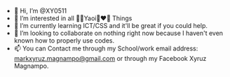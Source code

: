 - 👋 Hi, I’m @XY0511
- 👀 I’m interested in all 🏳️‍🌈Yaoi👨‍❤️‍👨 Things
- 🌱 I’m currently learning ICT/CSS and it'll be great if you could help. 
- 💞️ I’m looking to collaborate on nothing right now because I haven't even known how to properly use codes. 
- 📫 You can Contact me through my School/work email address: markxyruz.magnampo@gmail.com or through my Facebook Xyruz Magnampo.

<!---
XY0511/XY0511 is a ✨ special ✨ repository because its `README.md` (this file) appears on your GitHub profile.
You can click the Preview link to take a look at your changes.
--->
